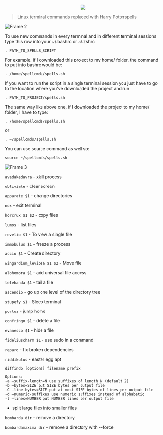 <p align="center">
  <img src="https://user-images.githubusercontent.com/12611076/66220372-30a03280-e6cd-11e9-9263-55f1eb129b1d.png">
</p>


>Linux terminal commands replaced with Harry Potterspells

![Frame 2](https://user-images.githubusercontent.com/12611076/66304658-05e8f080-e8fe-11e9-8af1-e5876e29a740.png)

To use new commands in every terminal and in different terminal sessions type this row into your ~/.bashrc or ~/.zshrc 
```
. PATH_TO_SPELLS_SCRIPT 
```
For example, if I downloaded this project to my home/ folder, the command to put into bashrc would be:
```
. /home/spellcmds/spells.sh 
```

If you want to run the script in a single terminal session you just have to go to the location where you've downloaded the project and run 
```
. PATH_TO_PROJECT/spells.sh
```

The same way like above one, if I downloaded the project to my home/ folder, I have to type:
```
. /home/spellcmds/spells.sh
```

or 

```
. ~/spellcmds/spells.sh
```

You can use source command as well so:

```
source ~/spellcmds/spells.sh 
```

![Frame 3](https://user-images.githubusercontent.com/12611076/66304662-084b4a80-e8fe-11e9-9cd1-547b6b981a67.png)

`avadakedavra` - xkill process

`obliviate` - clear screen

`apparate $1` - change directories 

`nox` - exit terminal

`horcrux $1 $2` - copy files 

`lumos` - list files

`revelio $1` - To view a single file

`immobulus $1` - freeze a process 

`accio $1` - Create directory

`wingardium_leviosa $1 $2` - Move file

`alohomora $1` - add universal file access

`telehanda $1` - tail a file

`ascendio` - go up one level of the directory tree

`stupefy $1` - Sleep terminal

`portus` - jump home

`confringo $1` - delete a file

`evanesco $1` - hide a file

`fideliuscharm $1` - use sudo in a command

`reparo` - fix broken dependencies

`riddikulus` - easter egg apt

```
diffindo [options] filename prefix

Options:
-a –suffix-length=N use suffixes of length N (default 2)
-b –bytes=SIZE put SIZE bytes per output file
-C –line-bytes=SIZE put at most SIZE bytes of lines per output file
-d –numeric-suffixes use numeric suffixes instead of alphabetic
-l –lines=NUMBER put NUMBER lines per output file
```
- split large files into smaller files

`bombarda dir` - remove a directory

`bombardamaxima dir` - remove a directory with --force

